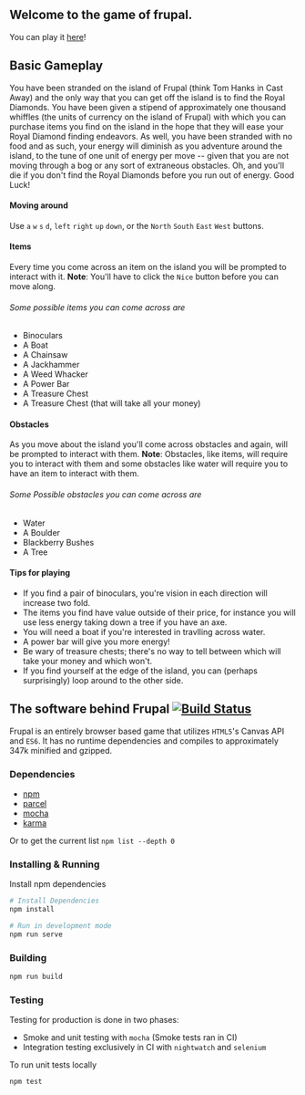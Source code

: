 ## Welcome to the game of frupal.
You can play it [here](http://web.cecs.pdx.edu/~gomenas/frupal/dist/)!

## Basic Gameplay

You have been stranded on the island of Frupal (think Tom Hanks in Cast Away) and the only way that you can get off the island is to find the Royal Diamonds. You have been given a stipend of approximately one thousand whiffles (the units of currency on the island of Frupal) with which you can purchase items you find on the island in the hope that they will ease your Royal Diamond finding endeavors. As well, you have been stranded with no food and as such, your energy will diminish as you adventure around the island, to the tune of one unit of energy per move -- given that you are not moving through a bog or any sort of extraneous obstacles. Oh, and you'll die if you don't find the Royal Diamonds before you run out of energy. Good Luck!

#### Moving around
Use `a` `w` `s` `d`, `left` `right` `up` `down`, or the `North` `South` `East` `West` buttons.

#### Items
Every time you come across an item on the island you will be prompted to interact with it.
**Note**: You'll have to click the `Nice` button before you can move along.

###### Some possible items you can come across are
* Binoculars
* A Boat
* A Chainsaw
* A Jackhammer
* A Weed Whacker
* A Power Bar
* A Treasure Chest 
* A Treasure Chest (that will take all your money)

#### Obstacles
As you move about the island you'll come across obstacles and again, will be prompted to interact with them.
**Note**: Obstacles, like items, will require you to interact with them and some obstacles like water will require you to have an item to interact with them. 

###### Some Possible obstacles you can come across are
* Water
* A Boulder
* Blackberry Bushes
* A Tree

#### Tips for playing

* If you find a pair of binoculars, you're vision in each direction will increase two fold.
* The items you find have value outside of their price, for instance you will use less energy taking down a tree if you have an axe.
* You will need a boat if you're interested in travlling across water.
* A power bar will give you more energy!
* Be wary of treasure chests; there's no way to tell between which will take your money and which won't.
* If you find yourself at the edge of the island, you can (perhaps surprisingly) loop around to the other side.

## The software behind Frupal   [![Build Status](https://travis-ci.com/samgomena/frupal.svg?token=wrqdxNSxDZXR1zjtheDr&branch=sgomena/dev)](https://travis-ci.com/samgomena/frupal)

Frupal is an entirely browser based game that utilizes `HTML5`'s Canvas API and `ES6`.
It has no runtime dependencies and compiles to approximately 347k minified and gzipped.

### Dependencies
* [npm](https://www.npmjs.com/get-npm)
* [parcel](https://parceljs.org/getting_started.html)
* [mocha](https://mochajs.org/)
* [karma](https://karma-runner.github.io/latest/index.html)

Or to get the current list
`npm list --depth 0`

### Installing & Running
Install npm dependencies
```bash
# Install Dependencies
npm install

# Run in development mode
npm run serve
```

### Building
```bash
npm run build
```

### Testing 

Testing for production is done in two phases:
* Smoke and unit testing with `mocha` (Smoke tests ran in CI)
* Integration testing exclusively in CI with `nightwatch` and `selenium`

To run unit tests locally
```bash
npm test
```
